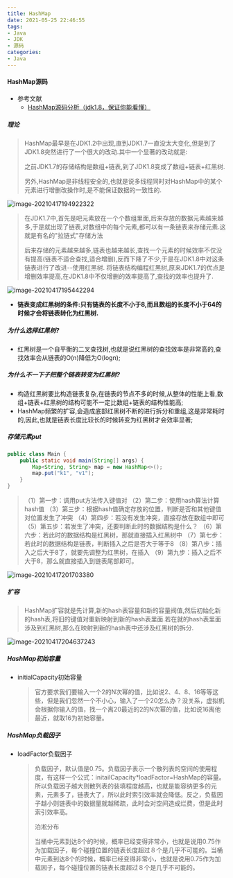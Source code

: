 ```yaml
---
title: HashMap
date: 2021-05-25 22:46:55
tags:
- Java
- JDK
- 源码
categories: 
- Java
---
```


#### HashMap源码

* 参考文献
  * [HashMap源码分析（jdk1.8，保证你能看懂）](https://zhuanlan.zhihu.com/p/79219960)

##### 理论

> HashMap最早是在JDK1.2中出现,直到JDK1.7一直没太大变化,但是到了JDK1.8突然进行了一个很大的改动.其中一个显著的改动就是:
>
> 之前JDK1.7的存储结构是数组+链表,到了JDK1.8变成了数组+链表+红黑树.
>
> 另外,HashMap是非线程安全的,也就是说多线程同时对HashMap中的某个元素进行增删改操作时,是不能保证数据的一致性的.

![image-20210417194922322](http://www.chenjunlin.vip/img/hashmap/image-20210417194922322.png)

> 在JDK1.7中,首先是吧元素放在一个个数组里面,后来存放的数据元素越来越多,于是就出现了链表,对数组中的每个元素,都可以有一条链表来存储元素.这就是有名的"拉链式"存储方法
>
> 后来存储的元素越来越多,链表也越来越长,查找一个元素的时候效率不仅没有提高(链表不适合查找,适合增删),反而下降了不少,于是在JDK1.8中对这条链表进行了改进--使用红黑树. 将链表结构编程红黑树,原来JDK1.7的优点是增删效率提高,在JDK1.8中不仅增删的效率提高了,查找的效率也提升了.

![image-20210417195442294](http://www.chenjunlin.vip/img/hashmap/image-20210417195442294.png)

* **链表变成红黑树的条件:只有链表的长度不小于8,而且数组的长度不小于64的时候才会将链表转化为红黑树.**

##### 为什么选择红黑树?

* 红黑树是一个自平衡的二叉查找树,也就是说红黑树的查找效率是非常高的,查找效率会从链表的O(n)降低为O(logn);

##### 为什么不一下子把整个链表转变为红黑树?

* 构造红黑树要比构造链表复杂,在链表的节点不多的时候,从整体的性能上看,数组+链表+红黑树的结构可能不一定比数组+链表的结构性能高;
* HashMap频繁的扩容,会造成底部红黑树不断的进行拆分和重组,这是非常耗时的,因此,也就是链表长度比较长的时候转变为红黑树才会效率显著;

##### 存储元素put

```java
public class Main {
    public static void main(String[] args) {
        Map<String, String> map = new HashMap<>();
        map.put("k1", "v1");
    }
}
```

  >（1）第一步：调用put方法传入键值对
  >（2）第二步：使用hash算法计算hash值
  >（3）第三步：根据hash值确定存放的位置，判断是否和其他键值对位置发生了冲突
  >（4）第四步：若没有发生冲突，直接存放在数组中即可
  >（5）第五步：若发生了冲突，还要判断此时的数据结构是什么？
  >（6）第六步：若此时的数据结构是红黑树，那就直接插入红黑树中
  >（7）第七步：若此时的数据结构是链表，判断插入之后是否大于等于8
  >（8）第八步：插入之后大于8了，就要先调整为红黑树，在插入
  >（9）第九步：插入之后不大于8，那么就直接插入到链表尾部即可。

![image-20210417201703380](http://www.chenjunlin.vip/img/hashmap/image-20210417201703380.png)

##### 扩容

> HashMap扩容就是先计算,新的hash表容量和新的容量阀值,然后初始化新的hash表,将旧的键值对重新映射到新的hash表里面.若在就的hash表里面涉及到红黑树,那么在映射到新的hash表中还涉及红黑树的拆分.

![image-20210417204637243](http://www.chenjunlin.vip/img/hashmap/image-20210417204637243.png)
#####  HashMap初始容量

* initialCapacity初始容量

  > 官方要求我们要输入一个2的N次幂的值，比如说2、4、8、16等等这些，但是我们忽然一个不小心，输入了一个20怎么办？没关系，虚拟机会根据你输入的值，找一个离20最近的2的N次幂的值，比如说16离他最近，就取16为初始容量。

##### HashMap负载因子

* loadFactor负载因子

  > 负载因子，默认值是0.75。负载因子表示一个散列表的空间的使用程度，有这样一个公式：initailCapacity*loadFactor=HashMap的容量。 所以负载因子越大则散列表的装填程度越高，也就是能容纳更多的元素，元素多了，链表大了，所以此时索引效率就会降低。反之，负载因子越小则链表中的数据量就越稀疏，此时会对空间造成烂费，但是此时索引效率高。
  >
  > 泊淞分布
  >
  > 当桶中元素到达8个的时候，概率已经变得非常小，也就是说用0.75作为加载因子，每个碰撞位置的链表长度超过８个是几乎不可能的。当桶中元素到达8个的时候，概率已经变得非常小，也就是说用0.75作为加载因子，每个碰撞位置的链表长度超过８个是几乎不可能的。



